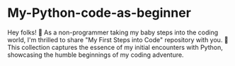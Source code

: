 # My-Python-code-as-beginner
Hey folks! 🚀 As a non-programmer taking my baby steps into the coding world, I'm thrilled to share "My First Steps into Code" repository with you. 🐍 This collection captures the essence of my initial encounters with Python, showcasing the humble beginnings of my coding adventure.
